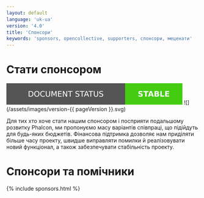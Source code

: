 ```yaml
---
layout: default
language: 'uk-ua'
version: '4.0'
title: 'Спонсори'
keywords: 'sponsors, opencollective, supporters, спонсори, меценати'
---
```


# Стати спонсором

![](/assets/images/document-status-stable-success.svg) ![](/assets/images/version-{{ pageVersion }}.svg)

Для тих хто хоче стати нашим спонсором і посприяти подальшому розвитку Phalcon, ми пропонуємо масу варіантів співпраці, що підійдуть для будь-яких бюджетів. Фінансова підтримка дозволяє нам приділяти більше часу проекту, швидше виправляти помилки й реалізовувати новий функціонал, а також забезпечувати стабільність проекту.

# Спонсори та помічники

{% include sponsors.html %}

